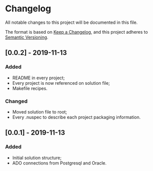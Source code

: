 # Changelog
All notable changes to this project will be documented in this file.

The format is based on [Keep a Changelog](https://keepachangelog.com/en/1.0.0/),
and this project adheres to [Semantic Versioning](https://semver.org/spec/v2.0.0.html).

## [0.0.2] - 2019-11-13
### Added
- README in every project;
- Every project is now referenced on solution file;
- Makefile recipes.

### Changed
- Moved solution file to root;
- Every .nuspec to describe each project packaging information.

## [0.0.1] - 2019-11-13
### Added
- Initial solution structure;
- ADO connections from Postgresql and Oracle.
